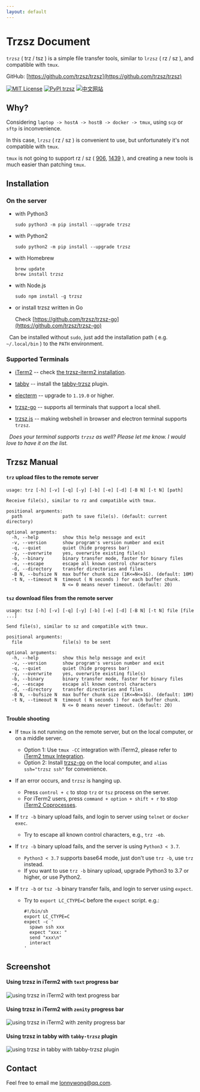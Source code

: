 ```yaml
---
layout: default
---
```


# Trzsz Document

`trzsz` ( trz / tsz ) is a simple file transfer tools, similar to `lrzsz` ( rz / sz ), and compatible with `tmux`.

GitHub: [https://github.com/trzsz/trzsz](https://github.com/trzsz/trzsz)

[![MIT License](https://img.shields.io/badge/license-MIT-green.svg?style=flat)](https://choosealicense.com/licenses/mit/)
[![PyPI trzsz](https://img.shields.io/pypi/v/trzsz?style=flat)](https://pypi.python.org/pypi/trzsz/)
[![中文网站](https://img.shields.io/badge/%E4%B8%AD%E6%96%87-%E7%BD%91%E7%AB%99-blue?style=flat)](https://trzsz.github.io/cn/)


## Why?

Considering `laptop -> hostA -> hostB -> docker -> tmux`, using `scp` or `sftp` is inconvenience.

In this case, `lrzsz` ( rz / sz ) is convenient to use, but unfortunately it's not compatible with `tmux`.

`tmux` is not going to support rz / sz ( [906](https://github.com/tmux/tmux/issues/906), [1439](https://github.com/tmux/tmux/issues/1439) ), and creating a new tools is much easier than patching `tmux`.


## Installation

### On the server

* with Python3
  ```
  sudo python3 -m pip install --upgrade trzsz
  ```

* with Python2
  ```
  sudo python2 -m pip install --upgrade trzsz
  ```

* with Homebrew
  ```
  brew update
  brew install trzsz
  ```

* with Node.js
  ```
  sudo npm install -g trzsz
  ```

* or install trzsz written in Go

  Check [https://github.com/trzsz/trzsz-go](https://github.com/trzsz/trzsz-go)


&nbsp;&nbsp;Can be installed without `sudo`, just add the installation path ( e.g. `~/.local/bin` ) to the `PATH` environment.


### Supported Terminals

* [iTerm2](https://iterm2.com/) -- check [the trzsz-iterm2 installation](https://trzsz.github.io/iterm2).

* [tabby](https://tabby.sh/) -- install the [tabby-trzsz](https://github.com/trzsz/tabby-trzsz) plugin.

* [electerm](https://electerm.github.io/electerm/) -- upgrade to `1.19.0` or higher.

* [trzsz-go](https://github.com/trzsz/trzsz-go) -- supports all terminals that support a local shell.

* [trzsz.js](https://github.com/trzsz/trzsz.js) -- making webshell in browser and electron terminal supports `trzsz`.

&nbsp;&nbsp;*Does your terminal supports `trzsz` as well? Please let me know. I would love to have it on the list.*


## Trzsz Manual

#### `trz` upload files to the remote server
  ```
  usage: trz [-h] [-v] [-q] [-y] [-b] [-e] [-d] [-B N] [-t N] [path]

  Receive file(s), similar to rz and compatible with tmux.

  positional arguments:
    path               path to save file(s). (default: current directory)

  optional arguments:
    -h, --help         show this help message and exit
    -v, --version      show program's version number and exit
    -q, --quiet        quiet (hide progress bar)
    -y, --overwrite    yes, overwrite existing file(s)
    -b, --binary       binary transfer mode, faster for binary files
    -e, --escape       escape all known control characters
    -d, --directory    transfer directories and files
    -B N, --bufsize N  max buffer chunk size (1K<=N<=1G). (default: 10M)
    -t N, --timeout N  timeout ( N seconds ) for each buffer chunk.
                       N <= 0 means never timeout. (default: 20)
  ```

#### `tsz` download files from the remote server
  ```
  usage: tsz [-h] [-v] [-q] [-y] [-b] [-e] [-d] [-B N] [-t N] file [file ...]

  Send file(s), similar to sz and compatible with tmux.

  positional arguments:
    file               file(s) to be sent

  optional arguments:
    -h, --help         show this help message and exit
    -v, --version      show program's version number and exit
    -q, --quiet        quiet (hide progress bar)
    -y, --overwrite    yes, overwrite existing file(s)
    -b, --binary       binary transfer mode, faster for binary files
    -e, --escape       escape all known control characters
    -d, --directory    transfer directories and files
    -B N, --bufsize N  max buffer chunk size (1K<=N<=1G). (default: 10M)
    -t N, --timeout N  timeout ( N seconds ) for each buffer chunk.
                       N <= 0 means never timeout. (default: 20)
  ```

#### Trouble shooting
* If `tmux` is not running on the remote server, but on the local computer, or on a middle server.
  * Option 1: Use `tmux -CC` integration with iTerm2, please refer to [iTerm2 tmux Integration](https://trzsz.github.io/tmuxcc).
  * Option 2: Install [trzsz-go](https://github.com/trzsz/trzsz-go) on the local computer, and `alias ssh="trzsz ssh"` for convenience.

* If an error occurs, and `trzsz` is hanging up.
  * Press `control + c` to stop `trz` or `tsz` process on the server.
  * For iTerm2 users, press `command + option + shift + r` to stop [iTerm2 Coprocesses](https://iterm2.com/documentation-coprocesses.html).

* If `trz -b` binary upload fails, and login to server using `telnet` or `docker exec`.
  * Try to escape all known control characters, e.g., `trz -eb`.

* If `trz -b` binary upload fails, and the server is using `Python3 < 3.7`.
  * `Python3 < 3.7` supports base64 mode, just don't use `trz -b`, use `trz` instead.
  * If you want to use `trz -b` binary upload, upgrade Python3 to 3.7 or higher, or use Python2.

* If `trz -b` or `tsz -b` binary transfer fails, and login to server using `expect`.
  * Try to `export LC_CTYPE=C` before the `expect` script. e.g.:
    ```
    #!/bin/sh
    export LC_CTYPE=C
    expect -c '
      spawn ssh xxx
      expect "xxx: "
      send "xxx\n"
      interact
    '
    ```

## Screenshot

#### Using trzsz in iTerm2 with `text` progress bar

  ![using trzsz in iTerm2 with text progress bar](https://trzsz.github.io/images/iterm2_text.gif)


#### Using trzsz in iTerm2 with `zenity` progress bar

  ![using trzsz in iTerm2 with zenity progress bar](https://trzsz.github.io/images/iterm2_zenity.gif)


#### Using trzsz in tabby with `tabby-trzsz` plugin

  ![using trzsz in tabby with tabby-trzsz plugin](https://trzsz.github.io/images/tabby_trzsz.gif)


## Contact

Feel free to email me <lonnywong@qq.com>.
